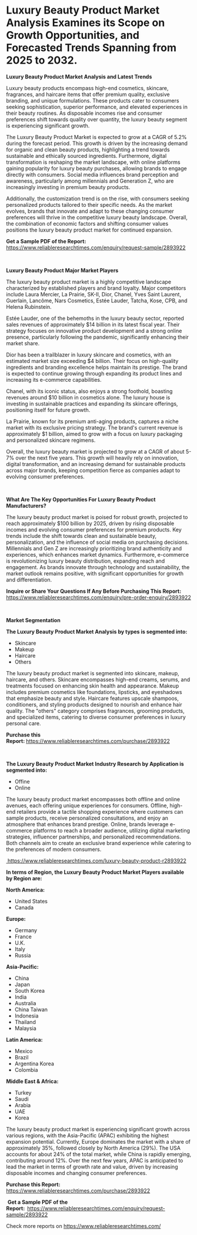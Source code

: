 <p><h1>Luxury Beauty Product Market Analysis Examines its Scope on Growth Opportunities, and Forecasted Trends Spanning from 2025 to 2032.</h1></p><p><strong>Luxury Beauty Product Market Analysis and Latest Trends</strong></p>
<p><p>Luxury beauty products encompass high-end cosmetics, skincare, fragrances, and haircare items that offer premium quality, exclusive branding, and unique formulations. These products cater to consumers seeking sophistication, superior performance, and elevated experiences in their beauty routines. As disposable incomes rise and consumer preferences shift towards quality over quantity, the luxury beauty segment is experiencing significant growth.</p><p>The Luxury Beauty Product Market is expected to grow at a CAGR of 5.2% during the forecast period. This growth is driven by the increasing demand for organic and clean beauty products, highlighting a trend towards sustainable and ethically sourced ingredients. Furthermore, digital transformation is reshaping the market landscape, with online platforms gaining popularity for luxury beauty purchases, allowing brands to engage directly with consumers. Social media influences brand perception and awareness, particularly among millennials and Generation Z, who are increasingly investing in premium beauty products.</p><p>Additionally, the customization trend is on the rise, with consumers seeking personalized products tailored to their specific needs. As the market evolves, brands that innovate and adapt to these changing consumer preferences will thrive in the competitive luxury beauty landscape. Overall, the combination of economic factors and shifting consumer values positions the luxury beauty product market for continued expansion.</p></p>
<p><strong>Get a Sample PDF of the Report:&nbsp;</strong> <a href="https://www.reliableresearchtimes.com/enquiry/request-sample/2893922?utm_campaign=3067&utm_medium=2&utm_source=Github&utm_content=ia&utm_term=15032025&utm_id=luxury-beauty-product">https://www.reliableresearchtimes.com/enquiry/request-sample/2893922</a></p>
<p>&nbsp;</p>
<p><strong>Luxury Beauty Product Major Market Players</strong></p>
<p><p>The luxury beauty product market is a highly competitive landscape characterized by established players and brand loyalty. Major competitors include Laura Mercier, La Prairie, SK-II, Dior, Chanel, Yves Saint Laurent, Guerlain, Lancôme, Nars Cosmetics, Estée Lauder, Tatcha, Kose, CPB, and Helena Rubinstein. </p><p>Estée Lauder, one of the behemoths in the luxury beauty sector, reported sales revenues of approximately $14 billion in its latest fiscal year. Their strategy focuses on innovative product development and a strong online presence, particularly following the pandemic, significantly enhancing their market share.</p><p>Dior has been a trailblazer in luxury skincare and cosmetics, with an estimated market size exceeding $4 billion. Their focus on high-quality ingredients and branding excellence helps maintain its prestige. The brand is expected to continue growing through expanding its product lines and increasing its e-commerce capabilities.</p><p>Chanel, with its iconic status, also enjoys a strong foothold, boasting revenues around $10 billion in cosmetics alone. The luxury house is investing in sustainable practices and expanding its skincare offerings, positioning itself for future growth.</p><p>La Prairie, known for its premium anti-aging products, captures a niche market with its exclusive pricing strategy. The brand's current revenue is approximately $1 billion, aimed to grow with a focus on luxury packaging and personalized skincare regimens.</p><p>Overall, the luxury beauty market is projected to grow at a CAGR of about 5-7% over the next five years. This growth will heavily rely on innovation, digital transformation, and an increasing demand for sustainable products across major brands, keeping competition fierce as companies adapt to evolving consumer preferences.</p></p>
<p>&nbsp;</p>
<p><strong>What Are The Key Opportunities For Luxury Beauty Product Manufacturers?</strong></p>
<p><p>The luxury beauty product market is poised for robust growth, projected to reach approximately $100 billion by 2025, driven by rising disposable incomes and evolving consumer preferences for premium products. Key trends include the shift towards clean and sustainable beauty, personalization, and the influence of social media on purchasing decisions. Millennials and Gen Z are increasingly prioritizing brand authenticity and experiences, which enhances market dynamics. Furthermore, e-commerce is revolutionizing luxury beauty distribution, expanding reach and engagement. As brands innovate through technology and sustainability, the market outlook remains positive, with significant opportunities for growth and differentiation.</p></p>
<p><strong>Inquire or Share Your Questions If Any Before Purchasing This Report:</strong> <a href="https://www.reliableresearchtimes.com/enquiry/pre-order-enquiry/2893922?utm_campaign=3067&utm_medium=2&utm_source=Github&utm_content=ia&utm_term=15032025&utm_id=luxury-beauty-product">https://www.reliableresearchtimes.com/enquiry/pre-order-enquiry/2893922</a></p>
<p>&nbsp;</p>
<p><strong>Market Segmentation</strong></p>
<p><strong>The Luxury Beauty Product Market Analysis by types is segmented into:</strong></p>
<p><ul><li>Skincare</li><li>Makeup</li><li>Haircare</li><li>Others</li></ul></p>
<p><p>The luxury beauty product market is segmented into skincare, makeup, haircare, and others. Skincare encompasses high-end creams, serums, and treatments focused on enhancing skin health and appearance. Makeup includes premium cosmetics like foundations, lipsticks, and eyeshadows that emphasize beauty and style. Haircare features upscale shampoos, conditioners, and styling products designed to nourish and enhance hair quality. The "others" category comprises fragrances, grooming products, and specialized items, catering to diverse consumer preferences in luxury personal care.</p></p>
<p><strong>Purchase this Report:&nbsp;</strong><a href="https://www.reliableresearchtimes.com/purchase/2893922?utm_campaign=3067&utm_medium=2&utm_source=Github&utm_content=ia&utm_term=15032025&utm_id=luxury-beauty-product">https://www.reliableresearchtimes.com/purchase/2893922</a></p>
<p>&nbsp;</p>
<p><strong>The Luxury Beauty Product Market Industry Research by Application is segmented into:</strong></p>
<p><ul><li>Offine</li><li>Online</li></ul></p>
<p><p>The luxury beauty product market encompasses both offline and online avenues, each offering unique experiences for consumers. Offline, high-end retailers provide a tactile shopping experience where customers can sample products, receive personalized consultations, and enjoy an atmosphere that enhances brand prestige. Online, brands leverage e-commerce platforms to reach a broader audience, utilizing digital marketing strategies, influencer partnerships, and personalized recommendations. Both channels aim to create an exclusive brand experience while catering to the preferences of modern consumers.</p></p>
<p><a href="https://www.reliableresearchtimes.com/luxury-beauty-product-r2893922?utm_campaign=3067&utm_medium=2&utm_source=Github&utm_content=ia&utm_term=15032025&utm_id=luxury-beauty-product">&nbsp;https://www.reliableresearchtimes.com/luxury-beauty-product-r2893922</a></p>
<p><strong>In terms of Region, the Luxury Beauty Product Market Players available by Region are:</strong></p>
<p>
    <p> <strong> North America: </strong>
        <ul>
            <li>United States</li>
            <li>Canada</li>
        </ul>
        </p> 
    <p> <strong> Europe: </strong>
        <ul>
            <li>Germany</li>
            <li>France</li>
            <li>U.K.</li>
            <li>Italy</li>
            <li>Russia</li>
        </ul>
        </p> 
    <p> <strong> Asia-Pacific: </strong>
        <ul>
            <li>China</li>
            <li>Japan</li>
            <li>South Korea</li>
            <li>India</li>
            <li>Australia</li>
            <li>China Taiwan</li>
            <li>Indonesia</li>
            <li>Thailand</li>
            <li>Malaysia</li>
        </ul>
        </p> 
    <p> <strong> Latin America: </strong>
        <ul>
            <li>Mexico</li>
            <li>Brazil</li>
            <li>Argentina Korea</li>
            <li>Colombia</li>
        </ul>
        </p> 
    <p> <strong> Middle East & Africa: </strong>
        <ul>
            <li>Turkey</li>
            <li>Saudi</li>
            <li>Arabia</li>
            <li>UAE</li>
            <li>Korea</li>
        </ul>
    </p>
    </p>
<p><p>The luxury beauty product market is experiencing significant growth across various regions, with the Asia-Pacific (APAC) exhibiting the highest expansion potential. Currently, Europe dominates the market with a share of approximately 35%, followed closely by North America (29%). The USA accounts for about 24% of the total market, while China is rapidly emerging, contributing around 12%. Over the next few years, APAC is anticipated to lead the market in terms of growth rate and value, driven by increasing disposable incomes and changing consumer preferences.</p></p>
<p><strong>Purchase this Report: </strong><a href="https://www.reliableresearchtimes.com/purchase/2893922?utm_campaign=3067&utm_medium=2&utm_source=Github&utm_content=ia&utm_term=15032025&utm_id=luxury-beauty-product">https://www.reliableresearchtimes.com/purchase/2893922</a></p>
<p>&nbsp;<strong>Get a Sample PDF of the Report:&nbsp;&nbsp;</strong><a href="https://www.reliableresearchtimes.com/enquiry/request-sample/2893922?utm_campaign=3067&utm_medium=2&utm_source=Github&utm_content=ia&utm_term=15032025&utm_id=luxury-beauty-product">https://www.reliableresearchtimes.com/enquiry/request-sample/2893922</a></p>
<p><strong></strong></p>
<p>Check more reports on <a href="https://www.reliableresearchtimes.com/?utm_campaign=3067&utm_medium=2&utm_source=Github&utm_content=ia&utm_term=15032025&utm_id=luxury-beauty-product">https://www.reliableresearchtimes.com/</a></p>